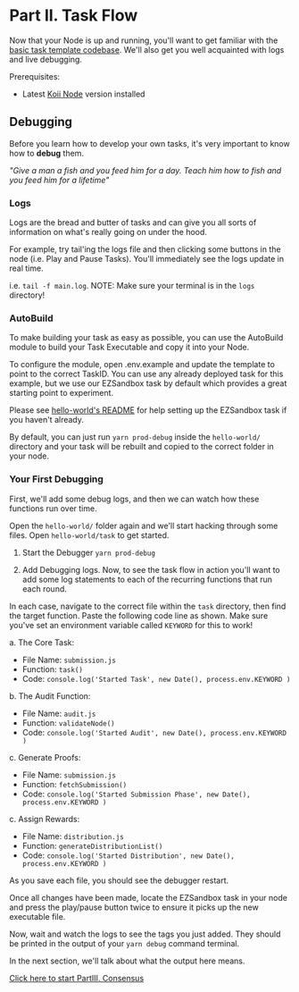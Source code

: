 # Part II. Task Flow

Now that your Node is up and running, you'll want to get familiar with the [basic task template codebase](./hello-world/). We'll also get you well acquainted with logs and live debugging.

Prerequisites:

- Latest [Koii Node](https://koii.network) version installed

## Debugging

Before you learn how to develop your own tasks, it's very important to know how to **debug** them.

_"Give a man a fish and you feed him for a day. Teach him how to fish and you feed him for a lifetime"_

### Logs

Logs are the bread and butter of tasks and can give you all sorts of information on what's really going on under the hood.

For example, try tail'ing the logs file and then clicking some buttons in the node (i.e. Play and Pause Tasks). You'll immediately see the logs update in real time.

i.e. `tail -f main.log`. NOTE: Make sure your terminal is in the `logs` directory!

### AutoBuild

To make building your task as easy as possible, you can use the AutoBuild module to build your Task Executable and copy it into your Node.

To configure the module, open .env.example and update the template to point to the correct TaskID. You can use any already deployed task for this example, but we use our EZSandbox task by default which provides a great starting point to experiment.

Please see [hello-world's README](./hello-world/README.md) for help setting up the EZSandbox task if you haven't already.

By default, you can just run `yarn prod-debug` inside the `hello-world/` directory and your task will be rebuilt and copied to the correct folder in your node.

<!-- ## Task Flow

Tasks run in round-based cycles, similar to Epochs in a [Proof-of-History](https://www.youtube.com/watch?v=rywOYfGu4EA) flow.

Tasks include two kinds of programs:

1. Continuous: These run like a normal server, and start whenever the Task reboots
   a. REST APIs
   b. Databases
   c. Utility Modules

2. Cyclical: These run once per round (you'll set the `round_time` when you deploy later on)
   a. Governance Functions
   b. Timed Workloads like Replication -->

### Your First Debugging

First, we'll add some debug logs, and then we can watch how these functions run over time.

Open the `hello-world/` folder again and we'll start hacking through some files. Open `hello-world/task` to get started.

1. Start the Debugger
   `yarn prod-debug`

2. Add Debugging logs.
   Now, to see the task flow in action you'll want to add some log statements to each of the recurring functions that run each round.

In each case, navigate to the correct file within the `task` directory, then find the target function. Paste the following code line as shown. Make sure you've set an environment variable called `KEYWORD` for this to work!

a. The Core Task:

- File Name: `submission.js`
- Function: `task()`
- Code: `console.log('Started Task', new Date(), process.env.KEYWORD )`

b. The Audit Function:

- File Name: `audit.js`
- Function: `validateNode()`
- Code: `console.log('Started Audit', new Date(), process.env.KEYWORD )`

c. Generate Proofs:

- File Name: `submission.js`
- Function: `fetchSubmission()`
- Code: `console.log('Started Submission Phase', new Date(), process.env.KEYWORD )`

c. Assign Rewards:

- File Name: `distribution.js`
- Function: `generateDistributionList()`
- Code: `console.log('Started Distribution', new Date(), process.env.KEYWORD )`

As you save each file, you should see the debugger restart.

Once all changes have been made, locate the EZSandbox task in your node and press the play/pause button twice to ensure it picks up the new executable file.

Now, wait and watch the logs to see the tags you just added. They should be printed in the output of your `yarn debug` command terminal.

In the next section, we'll talk about what the output here means.

[Click here to start PartIII. Consensus](./PartIII.md)
